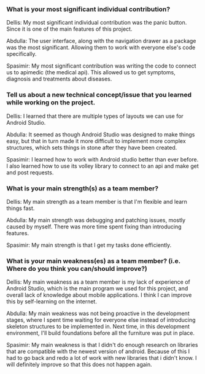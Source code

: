 ### What is your most significant individual contribution?
 
Dellis: My most significant individual contribution was the panic button. Since it is one of the main features of this project.

Abdulla: The user interface, along with the navigation drawer as a package was the most significant. Allowing them to work with everyone else's code specifically.

Spasimir: My most significant contribution was writing the code to connect us to apimedic (the medical api). This allowed us to get symptoms, diagnosis and treatments about diseases.
 
 

### Tell us about a new technical concept/issue that you learned while working on the project.

 Dellis: I learned that there are multiple types of layouts we can use for Android Studio.

Abdulla: It seemed as though Android Studio was designed to make things easy, but that in turn made it more difficult to implement more complex structures, which sets things in stone after they have been created.

Spasimir: I learned how to work with Android studio better than ever before. I also learned how to use its volley library to connect to an api and make get and post requests.
 

 
 
 

### What is your main strength(s) as a team member?

Dellis: My main strength as a team member is that I'm flexible and learn things fast.
 
Abdulla: My main strength was debugging and patching issues, mostly caused by myself. There was more time spent fixing than introducing features.

Spasimir: My main strength is that I get my tasks done efficiently. 


 
 

### What is your main weakness(es) as a team member? (i.e. Where do you think you can/should improve?)

 Dellis: My main weakness as a team member is my lack of experience of Android Studio, which is the main program we used for this project,
         and overall lack of knowledge about mobile applications. I think I can improve this by self-learning on the internet.
 
 Abdulla: My main weakness was not being proactive in the development stages, where I spent time waiting for everyone else instead of introducing skeleton structures to be implemented in. Next time, in this development environment, I'll build foundations before all the furniture was put in place.
 
 Spasimir: My main weakness is that I didn't do enough research on libraries that are compatible with the newest version of android. Because of this I had to go back and redo a lot of work with new libraries that i didn't know. I will definitely improve so that this does not happen again.
 
 
 
